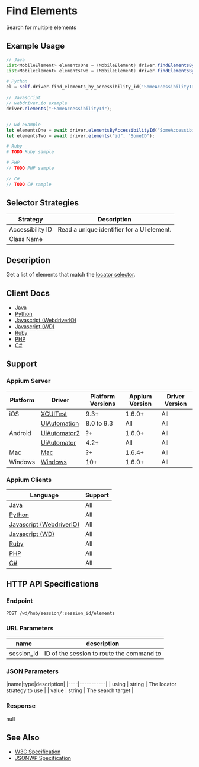 # Find Elements

Search for multiple elements
## Example Usage

```java
// Java
List<MobileElement> elementsOne = (MobileElement) driver.findElementsByAccessibilityId("SomeAccessibilityID");
List<MobileElement> elementsTwo = (MobileElement) driver.findElementsByClassName("SomeClassName");

```
```python
# Python
el = self.driver.find_elements_by_accessibility_id('SomeAccessibilityID')

```
```javascript
// Javascript
// webdriver.io example
driver.elements("~SomeAccessibilityId");


// wd example
let elementsOne = await driver.elementsByAccessibilityId("SomeAccessibilityID");
let elementsTwo = await driver.elements("id", "SomeID");

```
```ruby
# Ruby
# TODO Ruby sample

```
```php
# PHP
// TODO PHP sample

```
```csharp
// C#
// TODO C# sample

```

## Selector Strategies
|Strategy|Description|
|--------|-----------|
|Accessibility ID|Read a unique identifier for a UI element.|
|Class Name||

## Description

Get a list of elements that match the [locator selector](/docs/en/about-appium/getting-started).


## Client Docs

* [Java](https://seleniumhq.github.io/selenium/docs/api/java/org/openqa/selenium/WebElement.html#findElements-org.openqa.selenium.By-)
* [Python](http://selenium-python.readthedocs.io/api.html#selenium.webdriver.remote.webdriver.WebDriver.find_elements)
* [Javascript (WebdriverIO)](http://webdriver.io/api/protocol/elements.html#Usage)
* [Javascript (WD)](https://github.com/admc/wd/blob/master/lib/commands.js#L798)
* [Ruby](http://www.rubydoc.info/gems/selenium-webdriver/Selenium/WebDriver/)
* [PHP](https://github.com/appium/php-client/)
* [C#](https://github.com/appium/appium-dotnet-driver/)

## Support

### Appium Server

|Platform|Driver|Platform Versions|Appium Version|Driver Version|
|--------|----------------|------|--------------|--------------|
| iOS | [XCUITest](/docs/en/drivers/ios-xcuitest.md) | 9.3+ | 1.6.0+ | All |
|  | [UIAutomation](/docs/en/drivers/ios-uiautomation.md) | 8.0 to 9.3 | All | All |
| Android | [UiAutomator2](/docs/en/drivers/android-uiautomator2.md) | ?+ | 1.6.0+ | All |
|  | [UiAutomator](/docs/en/drivers/android-uiautomator.md) | 4.2+ | All | All |
| Mac | [Mac](/docs/en/drivers/mac.md) | ?+ | 1.6.4+ | All |
| Windows | [Windows](/docs/en/drivers/windows.md) | 10+ | 1.6.0+ | All |

### Appium Clients 

|Language|Support|
|--------|-------|
|[Java](https://github.com/appium/java-client/releases/latest)| All |
|[Python](https://github.com/appium/python-client/releases/latest)| All |
|[Javascript (WebdriverIO)](http://webdriver.io/index.html)| All |
|[Javascript (WD)](https://github.com/admc/wd/releases/latest)| All |
|[Ruby](https://github.com/appium/ruby_lib/releases/latest)| All |
|[PHP](https://github.com/appium/php-client/releases/latest)| All |
|[C#](https://github.com/appium/appium-dotnet-driver/releases/latest)| All |

## HTTP API Specifications

### Endpoint

`POST /wd/hub/session/:session_id/elements`

### URL Parameters

|name|description|
|----|-----------|
|session_id|ID of the session to route the command to|

### JSON Parameters

|name|type|description|
|----|-----------|
| using | string | The locator strategy to use |
| value | string | The search target |

### Response

null

## See Also

* [W3C Specification](https://www.w3.org/TR/webdriver/#dfn-find-elements)
* [JSONWP Specification](https://github.com/SeleniumHQ/selenium/wiki/JsonWireProtocol#sessionsessionidelements)
